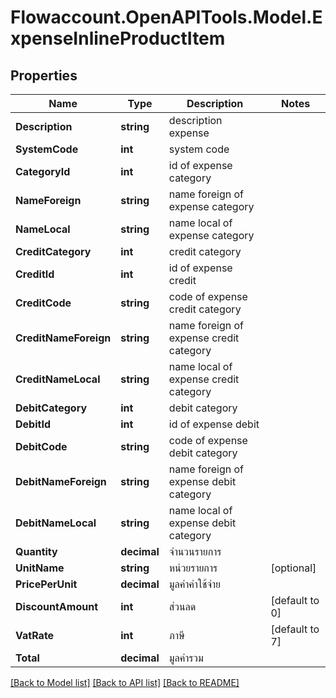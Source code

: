 
# Flowaccount.OpenAPITools.Model.ExpenseInlineProductItem

## Properties

Name | Type | Description | Notes
------------ | ------------- | ------------- | -------------
**Description** | **string** | description expense | 
**SystemCode** | **int** | system code | 
**CategoryId** | **int** | id of expense category | 
**NameForeign** | **string** | name foreign of expense category | 
**NameLocal** | **string** | name local of expense category | 
**CreditCategory** | **int** | credit category | 
**CreditId** | **int** | id of expense credit | 
**CreditCode** | **string** | code of expense credit category | 
**CreditNameForeign** | **string** | name foreign of expense credit category | 
**CreditNameLocal** | **string** | name local of expense credit category | 
**DebitCategory** | **int** | debit category | 
**DebitId** | **int** | id of expense debit | 
**DebitCode** | **string** | code of expense debit category | 
**DebitNameForeign** | **string** | name foreign of expense debit category | 
**DebitNameLocal** | **string** | name local of expense debit category | 
**Quantity** | **decimal** | จำนวนรายการ | 
**UnitName** | **string** | หน่วยรายการ | [optional] 
**PricePerUnit** | **decimal** | มูลค่าค่าใช้จ่าย | 
**DiscountAmount** | **int** | ส่วนลด | [default to 0]
**VatRate** | **int** | ภาษี | [default to 7]
**Total** | **decimal** | มูลค่ารวม | 

[[Back to Model list]](../README.md#documentation-for-models)
[[Back to API list]](../README.md#documentation-for-api-endpoints)
[[Back to README]](../README.md)

